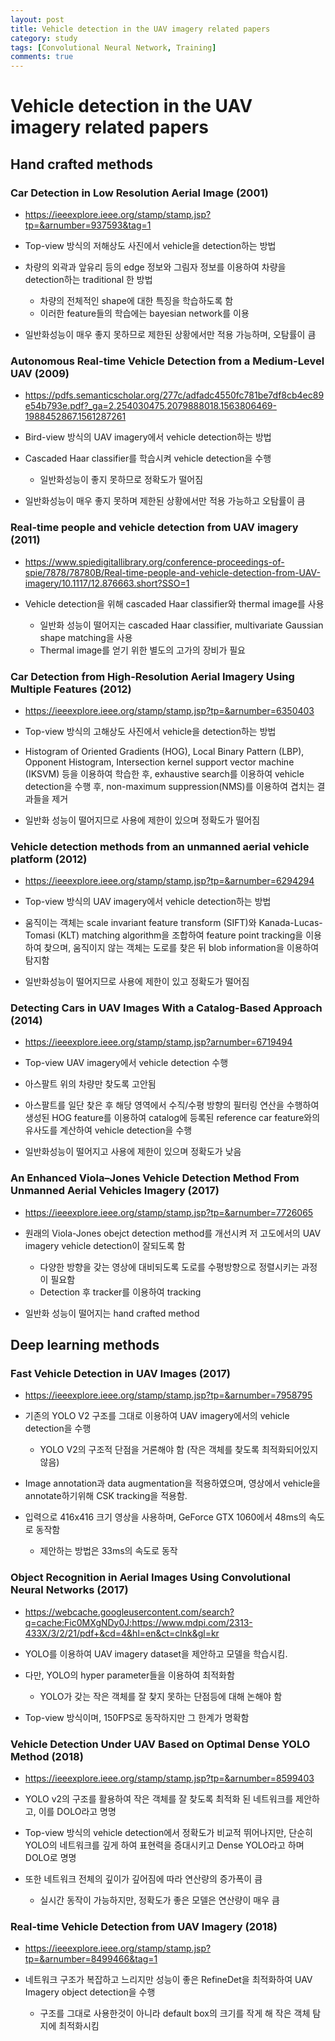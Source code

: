 ```yaml
---
layout: post
title: Vehicle detection in the UAV imagery related papers
category: study
tags: [Convolutional Neural Network, Training]
comments: true
---
```


# Vehicle detection in the UAV imagery related papers

## Hand crafted methods
### Car Detection in Low Resolution Aerial Image (2001)
- https://ieeexplore.ieee.org/stamp/stamp.jsp?tp=&arnumber=937593&tag=1

- Top-view 방식의 저해상도 사진에서 vehicle을 detection하는 방법
- 차량의 외곽과 앞유리 등의 edge 정보와 그림자 정보를 이용하여 차량을 detection하는 traditional 한 방법
  - 차량의 전체적인 shape에 대한 특징을 학습하도록 함
  - 이러한 feature들의 학습에는 bayesian network를 이용
- 일반화성능이 매우 좋지 못하므로 제한된 상황에서만 적용 가능하며, 오탐률이 큼

### Autonomous Real-time Vehicle Detection from a Medium-Level UAV (2009)
- https://pdfs.semanticscholar.org/277c/adfadc4550fc781be7df8cb4ec89e54b793e.pdf?_ga=2.254030475.2079888018.1563806469-1988452867.1561287261

- Bird-view 방식의 UAV imagery에서 vehicle detection하는 방법
- Cascaded Haar classifier를 학습시켜 vehicle detection을 수행
  - 일반화성능이 좋지 못하므로 정확도가 떨어짐
- 일반화성능이 매우 좋지 못하며 제한된 상황에서만 적용 가능하고 오탐률이 큼

### Real-time people and vehicle detection from UAV imagery (2011)
- https://www.spiedigitallibrary.org/conference-proceedings-of-spie/7878/78780B/Real-time-people-and-vehicle-detection-from-UAV-imagery/10.1117/12.876663.short?SSO=1

- Vehicle detection을 위해 cascaded Haar classifier와 thermal image를 사용
  - 일반화 성능이 떨어지는 cascaded Haar classifier, multivariate Gaussian shape matching을 사용
  - Thermal image를 얻기 위한 별도의 고가의 장비가 필요

### Car Detection from High-Resolution Aerial Imagery Using Multiple Features (2012)
- https://ieeexplore.ieee.org/stamp/stamp.jsp?tp=&arnumber=6350403

- Top-view 방식의 고해상도 사진에서 vehicle을 detection하는 방법
- Histogram of Oriented Gradients (HOG), Local Binary Pattern (LBP), Opponent Histogram, Intersection kernel support vector machine (IKSVM) 등을 이용하여 학습한 후, exhaustive search를 이용하여 vehicle detection을 수행 후, non-maximum suppression(NMS)를 이용하여 겹치는 결과들을 제거
- 일반화 성능이 떨어지므로 사용에 제한이 있으며 정확도가 떨어짐

### Vehicle detection methods from an unmanned aerial vehicle platform (2012)
- https://ieeexplore.ieee.org/stamp/stamp.jsp?tp=&arnumber=6294294

- Top-view 방식의 UAV imagery에서 vehicle detection하는 방법
- 움직이는 객체는 scale invariant feature transform (SIFT)와 Kanada-Lucas-Tomasi (KLT) matching algorithm을 조합하여 feature point tracking을 이용하여 찾으며, 움직이지 않는 객체는 도로를 찾은 뒤 blob information을 이용하여 탐지함
- 일반화성능이 떨어지므로 사용에 제한이 있고 정확도가 떨어짐

### Detecting Cars in UAV Images With a Catalog-Based Approach (2014)
- https://ieeexplore.ieee.org/stamp/stamp.jsp?arnumber=6719494

- Top-view UAV imagery에서 vehicle detection 수행
- 아스팔트 위의 차량만 찾도록 고안됨
- 아스팔트를 일단 찾은 후 해당 영역에서 수직/수평 방향의 필터링 연산을 수행하여 생성된 HOG feature를 이용하여 catalog에 등록된 reference car feature와의 유사도를 계산하여 vehicle detection을 수행
- 일반화성능이 떨어지고 사용에 제한이 있으며 정확도가 낮음

### An Enhanced Viola–Jones Vehicle Detection Method From Unmanned Aerial Vehicles Imagery (2017)
- https://ieeexplore.ieee.org/stamp/stamp.jsp?tp=&arnumber=7726065

- 원래의 Viola-Jones obejct detection method를 개선시켜 저 고도에서의 UAV imagery vehicle detection이 잘되도록 함
  - 다양한 방향을 갖는 영상에 대비되도록 도로를 수평방향으로 정렬시키는 과정이 필요함
  - Detection 후 tracker를 이용하여 tracking
- 일반화 성능이 떨어지는 hand crafted method

## Deep learning methods
### Fast Vehicle Detection in UAV Images (2017)
- https://ieeexplore.ieee.org/stamp/stamp.jsp?tp=&arnumber=7958795

- 기존의 YOLO V2 구조를 그대로 이용하여 UAV imagery에서의 vehicle detection을 수행
  - YOLO V2의 구조적 단점을 거론해야 함 (작은 객체를 찾도록 최적화되어있지 않음)
- Image annotation과 data augmentation을 적용하였으며, 영상에서 vehicle을 annotate하기위해 CSK tracking을 적용함. 
- 입력으로 416x416 크기 영상을 사용하며, GeForce GTX 1060에서 48ms의 속도로 동작함
  - 제안하는 방법은 33ms의 속도로 동작

### Object Recognition in Aerial Images Using Convolutional Neural Networks (2017)
- https://webcache.googleusercontent.com/search?q=cache:Fic0MXgNDy0J:https://www.mdpi.com/2313-433X/3/2/21/pdf+&cd=4&hl=en&ct=clnk&gl=kr

- YOLO를 이용하여 UAV imagery dataset을 제안하고 모델을 학습시킴.
- 다만, YOLO의 hyper parameter들을 이용하여 최적화함
  - YOLO가 갖는 작은 객체를 잘 찾지 못하는 단점등에 대해 논해야 함
- Top-view 방식이며, 150FPS로 동작하지만 그 한계가 명확함

### Vehicle Detection Under UAV Based on Optimal Dense YOLO Method (2018)
- https://ieeexplore.ieee.org/stamp/stamp.jsp?tp=&arnumber=8599403

- YOLO v2의 구조를 활용하여 작은 객체를 잘 찾도록 최적화 된 네트워크를 제안하고, 이를 DOLO라고 명명
- Top-view 방식의 vehicle detection에서 정확도가 비교적 뛰어나지만, 단순히 YOLO의 네트워크를 깊게 하여 표현력을 증대시키고 Dense YOLO라고 하며 DOLO로 명명
- 또한 네트워크 전체의 깊이가 깊어짐에 따라 연산량의 증가폭이 큼
  - 실시간 동작이 가능하지만, 정확도가 좋은 모델은 연산량이 매우 큼
  
### Real-time Vehicle Detection from UAV Imagery (2018)
- https://ieeexplore.ieee.org/stamp/stamp.jsp?tp=&arnumber=8499466&tag=1

- 네트워크 구조가 복잡하고 느리지만 성능이 좋은 RefineDet을 최적화하여 UAV Imagery object detection을 수행
  - 구조를 그대로 사용한것이 아니라 default box의 크기를 작게 해 작은 객체 탐지에 최적화시킴



